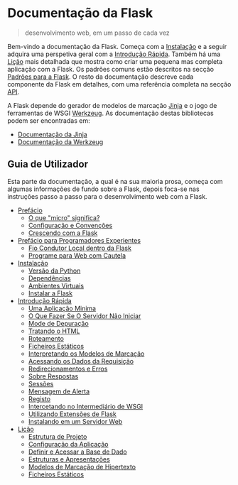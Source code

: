 # Documentação da Flask

> desenvolvimento web, em um passo de cada vez

Bem-vindo a documentação da Flask. Começa com a [Instalação](./03-installation.md) e a seguir adquira uma perspetiva geral com a [Introdução Rápida](./04-quickstart.md). Também há uma [Lição](./05-tutorial.md) mais detalhada que mostra como criar uma pequena mas completa aplicação com a Flask. Os padrões comuns estão descritos na secção [Padrões para a Flask](). O resto da documentação descreve cada componente da Flask em detalhes, com uma referência completa na secção [API]().

A Flask depende do gerador de modelos de marcação [Jinja](https://www.palletsprojects.com/p/jinja/) e o jogo de ferramentas de WSGI [Werkzeug](https://www.palletsprojects.com/p/werkzeug/). As documentação destas bibliotecas podem ser encontradas em:

* [Documentação da Jinja](https://jinja.palletsprojects.com/)
* [Documentação da Werkzeug](https://werkzeug.palletsprojects.com/)

## Guia de Utilizador

Esta parte da documentação, a qual é na sua maioria prosa, começa com algumas informações de fundo sobre a Flask, depois foca-se nas instruções passo a passo para o desenvolvimento web com a Flask.

* [Prefácio](01-foreword.md)
    * [O que "micro" significa?](01-foreword.md#o-que-\"micro\"-quer-realmente-dizer)
    * [Configuração e Convenções](01-foreword.md#configuração-e-convenções)
    * [Crescendo com a Flask](01-foreword.md#crescendo-com-flask)
* [Prefácio para Programadores Experientes](02-forword-for-experienced-programmers.md)
    * [Fio Condutor Local dentro da Flask](02-forword-for-experienced-programmers.md#fio-condutor-local-dentro-da-flask)
    * [Programe para Web com Cautela](02-forword-for-experienced-programmers.md#programa-para-web-com-cautela)
* [Instalação](03-installation.md)
    * [Versão da Python](03-installation.md#versão-da-python)
    * [Dependências](03-installation.md#dependências)
    * [Ambientes Virtuais](03-installation.md#ambiente-virtual)
    * [Instalar a Flask](03-installation.md#instalar-a-flask)
* [Introdução Rápida](04-quickstart.md)
    * [Uma Aplicação Minima](04-quickstart.md#uma-aplicação-minima)
    * [O Que Fazer Se O Servidor Não Iniciar](04-quickstart.md#o-que-fazer-caso-o-servidor-não-iniciar)
    * [Mode de Depuração](04-quickstart.md#modo-de-depuração)
    * [Tratando o HTML](04-quickstart.md#tratando-o-html)
    * [Roteamento](04-quickstart.md#roteamento)
    * [Ficheiros Estáticos](04-quickstart.md#ficheiros-estáticos)
    * [Interpretando os Modelos de Marcação](04-quickstart.md#interpretando-os-modelos-de-marcação)
    * [Acessando os Dados da Requisição](04-quickstart.md#acessando-os-dados-da-requisição)
    * [Redirecionamentos e Erros](04-quickstart.md#redirecionamentos-e-erros)
    * [Sobre Respostas](04-quickstart.md#sobre-respostas)
    * [Sessões](04-quickstart.md#sessões)
    * [Mensagem de Alerta](04-quickstart.md#mensagem-de-alerta)
    * [Registo](04-quickstart.md#registo)
    + [Intercetando no Intermediário de WSGI](04-quickstart.md#intercetando-no-intermediário-de-wsgi)
    * [Utilizando Extensões de Flask](04-quickstart.md#utilizando-extensões-de-flask)
    * [Instalando em um Servidor Web](04-quickstart.md#instalando-em-um-servidor-web)
* [Lição](05-tutorial.md)
    * [Estrutura de Projeto](05-tutorial.md#estrutura-de-projeto)
    * [Configuração da Aplicação](05-tutorial.md#configuração-da-aplicação)
    * [Definir e Acessar a Base de Dado](05-tutorial.md#definir-e-acessar-o-banco-de-dados)
    * [Estruturas e Apresentações](05-tutorial.md#estruturas-e-apresentações)
    * [Modelos de Marcação de Hipertexto](05-tutorial.md#modelos-de-marcação)
    * [Ficheiros Estáticos](05-tutorial.md#ficheiros-estáticos)
